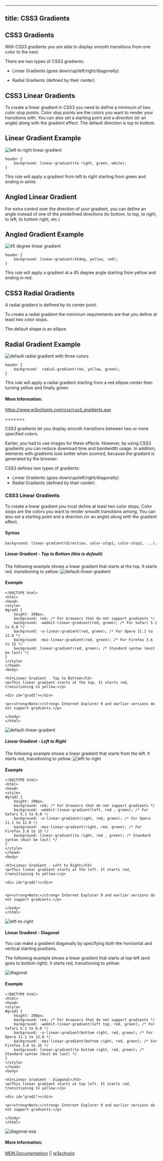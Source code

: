 
---
title: CSS3 Gradients
---
## CSS3 Gradients


With CSS3 gradients you are able to display smooth transitions from one color to the next.

There are two types of CSS3 gradients:

* Linear Gradients (goes down/up/left/right/diagonally)

* Radial Gradients (defined by their center)

## CSS3 Linear Gradients

To create a linear gradient in CSS3 you need to define a minimum of two color stop points. Color stop points are the colors you want to render your transitions with. You can also set a starting point and a direction (or an angle) along with the gradient effect. The default direction is top to bottom.

## Linear Gradient Example
![left to right linear gradient](https://www.dropbox.com/s/v80qhr4zd623wi2/linear_left_right.PNG?raw=1)
```
header {
    background: linear-gradient(to right, green, white);
}
```
This rule will apply a gradient from left to right starting from green and ending in white.

## Angled Linear Gradient

For extra control over the direction of your gradient, you can define an angle instead of one of the predefined directions (to bottom, to top, to right, to left, to bottom right, etc.)

## Angled Gradient Example
![45 degree linear gradient](https://www.dropbox.com/s/3zaopbqw07vvtil/angled_linear_gradient.PNG?raw=1)
```
header {
    background: linear-gradient(45deg, yellow, red);
}
```
This rule will apply a gradient at a 45 degree angle starting from yellow and ending in red.

## CSS3 Radial Gradients
A radial gradient is defined by its center point.

To create a radial gradient the minimium requirements are that you define at least two color stops.

The default shape is an ellipse.

## Radial Gradient Example 
![default radial gradient with three colors](https://www.dropbox.com/s/t22blpoh6i9730w/basic_radial.PNG?raw=1)
```
header {
    background:  radial-gradient(red, yellow, green);
}
```
This rule will apply a radial gradient starting from a red ellipse center then turning yellow and finally green.






#### More Information:
<!-- Please add any articles you think might be helpful to read before writing the article -->
https://www.w3schools.com/css/css3_gradients.asp

=======

CSS3 gradients let you display smooth transitions between two or more specified colors.

Earlier, you had to use images for these effects. However, by using CSS3 gradients you can reduce download time and bandwidth usage. In addition, elements with gradients look better when zoomed, because the gradient is generated by the browser.

CSS3 defines two types of gradients:

* Linear Gradients (goes down/up/left/right/diagonally)
* Radial Gradients (defined by their center)

### CSS3 Linear Gradients

To create a linear gradient you must define at least two color stops. Color stops are the colors you want to render smooth transitions among. You can also set a starting point and a direction (or an angle) along with the gradient effect.

#### Syntax
    background: linear-gradient(direction, color-stop1, color-stop2, ...);

##### Linear Gradient - Top to Bottom (this is default)
The following example shows a linear gradient that starts at the top. It starts red, transitioning to yellow:
![default-linear-gradient](https://i.imgur.com/2uGfleD.jpg)

#### Example
```
<!DOCTYPE html>
<html>
<head>
<style>
#grad1 {
    height: 200px;
    background: red; /* For browsers that do not support gradients */
    background: -webkit-linear-gradient(red, green); /* For Safari 5.1 to 6.0 */
    background: -o-linear-gradient(red, green); /* For Opera 11.1 to 12.0 */
    background: -moz-linear-gradient(red, green); /* For Firefox 3.6 to 15 */
    background: linear-gradient(red, green); /* Standard syntax (must be last) */
}
</style>
</head>
<body>

<h3>Linear Gradient - Top to Bottom</h3>
<p>This linear gradient starts at the top. It starts red, transitioning to yellow:</p>

<div id="grad1"></div>

<p><strong>Note:</strong> Internet Explorer 9 and earlier versions do not support gradients.</p>

</body>
</html>
```

![default-linear-gradient](https://i.imgur.com/CvtXCMd.jpg)

##### Linear Gradient - Left to Right
The following example shows a linear gradient that starts from the left. It starts red, transitioning to yellow:
![left-to-right](https://i.imgur.com/e4dRvZR.jpg)

#### Example

```
<!DOCTYPE html>
<html>
<head>
<style>
#grad1 {
    height: 200px;
    background: red; /* For browsers that do not support gradients */    
    background: -webkit-linear-gradient(left, red , green); /* For Safari 5.1 to 6.0 */
    background: -o-linear-gradient(right, red, green); /* For Opera 11.1 to 12.0 */
    background: -moz-linear-gradient(right, red, green); /* For Firefox 3.6 to 15 */
    background: linear-gradient(to right, red , green); /* Standard syntax (must be last) */
}
</style>
</head>
<body>

<h3>Linear Gradient - Left to Right</h3>
<p>This linear gradient starts at the left. It starts red, transitioning to yellow:</p>

<div id="grad1"></div>


<p><strong>Note:</strong> Internet Explorer 9 and earlier versions do not support gradients.</p>

</body>
</html>
```

![left-to-right](https://i.imgur.com/k4FSyXz.jpg)

#### Linear Gradient - Diagonal

You can make a gradient diagonally by specifying both the horizontal and vertical starting positions.

The following example shows a linear gradient that starts at top left (and goes to bottom right). It starts red, transitioning to yellow:

![diagonal](https://i.imgur.com/YvtbUBH.jpg)

#### Example

```
<!DOCTYPE html>
<html>
<head>
<style>
#grad1 {
    height: 200px;
    background: red; /* For browsers that do not support gradients */    
    background: -webkit-linear-gradient(left top, red, green); /* For Safari 5.1 to 6.0 */
    background: -o-linear-gradient(bottom right, red, green); /* For Opera 11.1 to 12.0 */
    background: -moz-linear-gradient(bottom right, red, green); /* For Firefox 3.6 to 15 */
    background: linear-gradient(to bottom right, red, green); /* Standard syntax (must be last) */
}
</style>
</head>
<body>

<h3>Linear Gradient - Diagonal</h3>
<p>This linear gradient starts at top left. It starts red, transitioning to yellow:</p>

<div id="grad1"></div>

<p><strong>Note:</strong> Internet Explorer 9 and earlier versions do not support gradients.</p>

</body>
</html>
```

![diagonal-exp](https://i.imgur.com/8gKRhAp.jpg)



#### More Information:
<!-- Please add any articles you think might be helpful to read before writing the article -->
[MDN Documentatiion](https://developer.mozilla.org/en-US/docs/Web/CSS/linear-gradient) || [w3schools](https://www.w3schools.com/css/css3_gradients.asp)